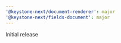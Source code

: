 ```yaml
---
'@keystone-next/document-renderer': major
'@keystone-next/fields-document': major
---
```


Initial release
